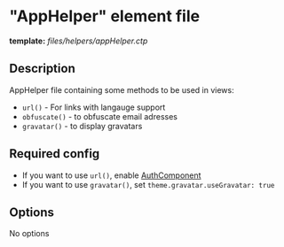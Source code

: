 # "AppHelper" element file
<i class="icon-file"></i> **template:** *files/helpers/appHelper.ctp*

## Description
 AppHelper file containing some methods to be used in views:

 * `url()` - For links with langauge support
 * `obfuscate()` - to obfuscate email adresses
 * `gravatar()` - to display gravatars

## Required config

 * If you want to use `url()`, enable [AuthComponent](../theme_config.component_authComponent.md/docs:template)
 * If you want to use `gravatar()`, set `theme.gravatar.useGravatar: true`


## Options
No options
